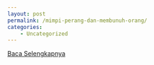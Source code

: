 ```yaml
---
layout: post
permalink: /mimpi-perang-dan-membunuh-orang/
categories:
    - Uncategorized
---
```


[Baca Selengkapnya](/01)